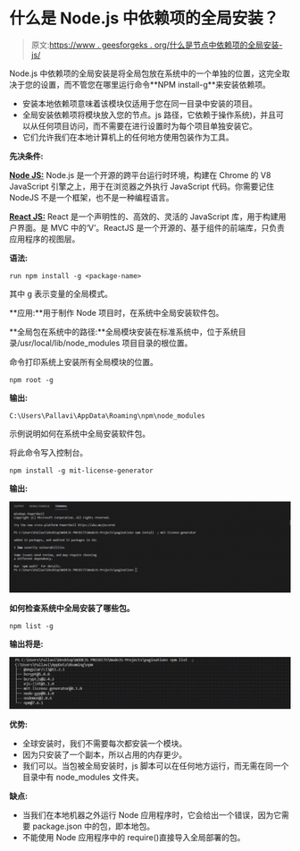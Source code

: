 # 什么是 Node.js 中依赖项的全局安装？

> 原文:[https://www . geesforgeks . org/什么是节点中依赖项的全局安装-js/](https://www.geeksforgeeks.org/what-is-global-installation-of-dependencies-in-node-js/)

Node.js 中依赖项的全局安装是将全局包放在系统中的一个单独的位置，这完全取决于您的设置，而不管您在哪里运行命令**NPM install-g<package-name>**来安装依赖项。

*   安装本地依赖项意味着该模块仅适用于您在同一目录中安装的项目。
*   全局安装依赖项将模块放入您的节点。js 路径，它依赖于操作系统)，并且可以从任何项目访问，而不需要在进行设置时为每个项目单独安装它。
*   它们允许我们在本地计算机上的任何地方使用包装作为工具。

**先决条件:**

[**Node JS:**](https://www.geeksforgeeks.org/nodejs-tutorials/) Node.js 是一个开源的跨平台运行时环境，构建在 Chrome 的 V8 JavaScript 引擎之上，用于在浏览器之外执行 JavaScript 代码。你需要记住 NodeJS 不是一个框架，也不是一种编程语言。

[**React JS:**](https://www.geeksforgeeks.org/reactjs-tutorials/) React 是一个声明性的、高效的、灵活的 JavaScript 库，用于构建用户界面。是 MVC 中的‘V’。ReactJS 是一个开源的、基于组件的前端库，只负责应用程序的视图层。

**语法:**

```
run npm install -g <package-name>
```

其中 g 表示变量的全局模式。

**应用:**用于制作 Node 项目时，在系统中全局安装软件包。

**全局包在系统中的路径:**全局模块安装在标准系统中，位于系统目录/usr/local/lib/node_modules 项目目录的根位置。

命令打印系统上安装所有全局模块的位置。

```
npm root -g
```

**输出:**

```
C:\Users\Pallavi\AppData\Roaming\npm\node_modules
```

示例说明如何在系统中全局安装软件包。

将此命令写入控制台。

```
npm install -g mit-license-generator
```

**输出:**

![](img/83df460418a3b0dade3ad54def11029d.png)

**如何检查系统中全局安装了哪些包。**

```
npm list -g
```

**输出将是:**

![](img/32a7cab80a1e144dfe51299e11b14672.png)

**优势:**

*   全球安装时，我们不需要每次都安装一个模块。
*   因为只安装了一个副本，所以占用的内存更少。
*   我们可以。当包被全局安装时，js 脚本可以在任何地方运行，而无需在同一个目录中有 node_modules 文件夹。

**缺点:**

*   当我们在本地机器之外运行 Node 应用程序时，它会给出一个错误，因为它需要 package.json 中的包，即本地包。
*   不能使用 Node 应用程序中的 require()直接导入全局部署的包。